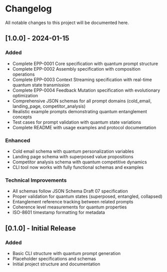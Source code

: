 # Changelog

All notable changes to this project will be documented here.

## [1.0.0] - 2024-01-15

### Added
- Complete EPP-0001 Core specification with quantum prompt structure
- Complete EPP-0002 Assembly specification with composition operations  
- Complete EPP-0003 Context Streaming specification with real-time quantum state transmission
- Complete EPP-0004 Feedback Mutation specification with evolutionary optimization
- Comprehensive JSON schemas for all prompt domains (cold_email, landing_page, competitor_analysis)
- Realistic example prompts demonstrating quantum entanglement concepts
- Test cases for prompt validation with quantum state variations
- Complete README with usage examples and protocol documentation

### Enhanced
- Cold email schema with quantum personalization variables
- Landing page schema with superposed value propositions
- Competitor analysis schema with quantum competitive dynamics
- CLI tool now works with fully functional schemas and examples

### Technical Improvements
- All schemas follow JSON Schema Draft 07 specification
- Proper validation for quantum states (superposed, entangled, collapsed)
- Entanglement reference tracking between related prompts
- Coherence level measurements for quantum properties
- ISO-8601 timestamp formatting for metadata

## [0.1.0] - Initial Release

### Added
- Basic CLI structure with quantum prompt generation
- Placeholder specifications and schemas
- Initial project structure and documentation

